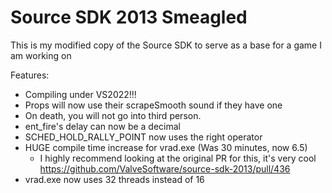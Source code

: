 # Source SDK 2013 Smeagled 
This is my modified copy of the Source SDK to serve as a base for a game I am working on 

Features:
* Compiling under VS2022!!!
* Props will now use their scrapeSmooth sound if they have one
* On death, you will not go into third person.
* ent_fire's delay can now be a decimal
* SCHED_HOLD_RALLY_POINT now uses the right operator
* HUGE compile time increase for vrad.exe (Was 30 minutes, now 6.5)
  * I highly recommend looking at the original PR for this, it's very cool https://github.com/ValveSoftware/source-sdk-2013/pull/436   
* vrad.exe now uses 32 threads instead of 16      
